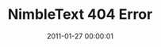---
layout: web-error
date: 2011-01-27 00:00:01
title: NimbleText 404 Error
image: nimbletext.com
alt: NimbleText Ugly Guy
category: web-errors
---